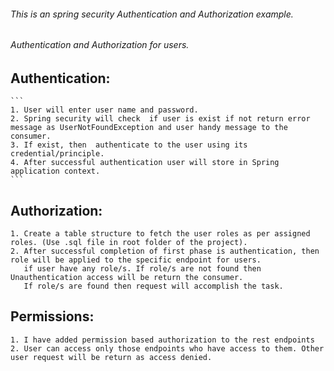 ###### This is an spring security Authentication and Authorization example.

###### Authentication and Authorization for users.

## Authentication:
    ```
    1. User will enter user name and password.
    2. Spring security will check  if user is exist if not return error message as UserNotFoundException and user handy message to the consumer.
    3. If exist, then  authenticate to the user using its credential/principle.
    4. After successful authentication user will store in Spring application context.
    ```
    
## Authorization:
    1. Create a table structure to fetch the user roles as per assigned roles. (Use .sql file in root folder of the project).
    2. After successful completion of first phase is authentication, then role will be applied to the specific endpoint for users.
       if user have any role/s. If role/s are not found then Unauthentication access will be return the consumer. 
       If role/s are found then request will accomplish the task.

## Permissions:
	1. I have added permission based authorization to the rest endpoints
	2. User can access only those endpoints who have access to them. Other user request will be return as access denied.
	
